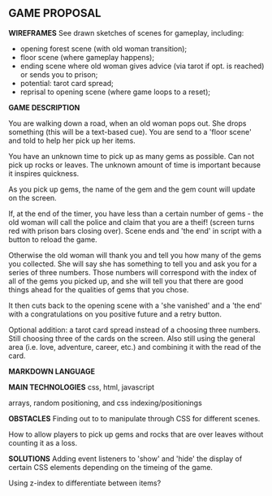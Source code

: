 ## GAME PROPOSAL

**WIREFRAMES**
See drawn sketches of scenes for gameplay, including:

- opening forest scene (with old woman transition);
- floor scene (where gameplay happens);
- ending scene where old woman gives advice (via tarot if opt. is reached) or sends you to prison;
- potential: tarot card spread;
- reprisal to opening scene (where game loops to a reset);

**GAME DESCRIPTION**

You are walking down a road, when an old woman pops out. She drops something (this will be a text-based cue). You are send to a 'floor scene' and told to help her pick up her items.

You have an unknown time to pick up as many gems as possible. Can not pick up rocks or leaves. The unknown amount of time is important because it inspires quickness.

As you pick up gems, the name of the gem and the gem count will update on the screen.

If, at the end of the timer, you have less than a certain number of gems - the old woman will call the police and claim that you are a theif! (screen turns red with prison bars closing over). Scene ends and 'the end' in script with a button to reload the game.

Otherwise the old woman will thank you and tell you how many of the gems you collected. She will say she has something to tell you and ask you for a series of three numbers. Those numbers will correspond with the index of all of the gems you picked up, and she will tell you that there are good things ahead for the qualities of gems that you chose.

It then cuts back to the opening scene with a 'she vanished' and a 'the end' with a congratulations on you positive future and a retry button.

Optional addition: a tarot card spread instead of a choosing three numbers. Still choosing three of the cards on the screen. Also still using the general area (i.e. love, adventure, career, etc.) and combining it with the read of the card.

**MARKDOWN LANGUAGE**

**MAIN TECHNOLOGIES**
css, html, javascript

arrays, random positioning, and css indexing/positionings

**OBSTACLES**
Finding out to to manipulate through CSS for different scenes.

How to allow players to pick up gems and rocks that are over leaves without counting it as a loss.

**SOLUTIONS**
Adding event listeners to 'show' and 'hide' the display of certain CSS elements depending on the timeing of the game.

Using z-index to differentiate between items?
